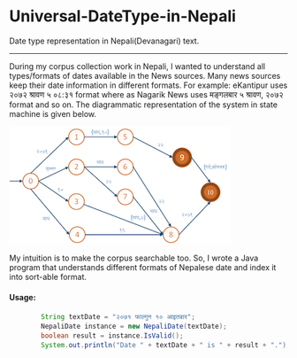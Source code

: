 # Universal-DateType-in-Nepali
Date type representation in Nepali(Devanagari) text. 

-----
During my corpus collection work in Nepali, I wanted to understand all types/formats of dates available in the News sources. Many news sources keep their date information in  different formats. For example: eKantipur uses २०७२ श्रावण ५ ०८:३१  format where as Nagarik News uses मङ्गलबार ५ श्रावण, २०७२ format and so on.  The diagrammatic representation of the system in state machine is given below.

![Nepali Date State Diagram.](images/state-diagram.png)

My intuition is to make the corpus searchable too. So, I wrote a Java program that understands different formats of Nepalese date and index it into sort-able format. 

#### Usage:
```Java
        String textDate = "२०७१ फाल्गुन १० आइतबार";
        NepaliDate instance = new NepaliDate(textDate);
        boolean result = instance.IsValid();
        System.out.println("Date " + textDate + " is " + result + ".");
```
